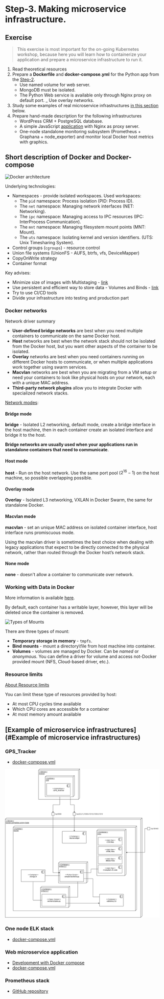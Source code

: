 # Step-3. Making microservice infrastructure.


## Exercise

> This exercise is most important for the on-going Kubernetes workshop, because here you will learn how to containerize your application and prepare a microservice infrastructure to run it.

1. Read theoretical resources
2. Prepare a **Dockerfile** and **docker-compose.yml** for the Python app from the [Step-2](../2_Development_with_Git).
    - Use named volume for web server. 
    - MongoDB must be isolated.
    - The Python Web service is available only through Nginx proxy on default port.
    _ Use overlay networks.
3. Study some examples of real microservice infrastructures [in this section](#example-of-microservice-infrastructures)  below.
4. Prepare hand-made description for the following infrastructures
    - WordPress CRM + PostgreSQL database.
    - A simple JavaScript [application](https://github.com/johny/react-and-redux-tasks-app) with Nginx as proxy server.
    - One-node standalone monitoring subsystem (Prometheus + Graphana + node_exporter) and monitor local Docker host metrics with graphics.

## Short description of Docker and Docker-compose

![Docker architecture](https://docs.docker.com/engine/images/architecture.svg)

Underlying technologies:

- Namespaces - provide isolated workspaces. Used workspaces:
    - The `pid` namespace: Process isolation (PID: Process ID).
    - The `net` namespace: Managing network interfaces (NET: Networking).
    - The `ipc` namespace: Managing access to IPC resources (IPC: InterProcess Communication).
    - The `mnt` namespace: Managing filesystem mount points (MNT: Mount).
    - The `uts` namespace: Isolating kernel and version identifiers. (UTS: Unix Timesharing System).
- Control groups (`cgroups`) - resource control
- Union file systems (UnionFS - AUFS, btrfs, vfs, DeviceMapper)
- CopyOnWrite strategy
- Container format


Key advises:

- Minimize size of images with Multistaging - [link](https://docs.docker.com/develop/develop-images/multistage-build/)
- Use persistent and efficient way to store data - Volumes and Binds - [link](https://docs.docker.com/storage/volumes/)
- Try to use CI/CD tools    
- Divide your infrastructure into testing and production part



### Docker networks

Network driver summary
- **User-defined bridge networks** are best when you need multiple containers to communicate on the same Docker host.
- **Host** networks are best when the network stack should not be isolated from the Docker host, but you want other aspects of the container to be isolated.
- **Overlay** networks are best when you need containers running on different Docker hosts to communicate, or when multiple applications work together using swarm services.
- **Macvlan** networks are best when you are migrating from a VM setup or need your containers to look like physical hosts on your network, each with a unique MAC address.
- **Third-party network plugins** allow you to integrate Docker with specialized network stacks.

[Network modes](https://docs.docker.com/network/):

#### Bridge mode 

**bridge** - Isolated L2 networking, default mode, create a bridge interface in the host machine, then in each container create an isolated interface and bridge it to the host.
 
 **Bridge networks are usually used when your applications run in standalone containers that need to communicate**.

#### Host mode

**host** - Run on the host network. Use the same port pool ($2^{16} -1$) on the host machine, so possible overlapping possible.


#### Overlay mode

**Overlay** - Isolated L3 networking, VXLAN in Docker Swarm, the same for standalone Docker.

#### Macvlan mode

**macvlan** - set an unique MAC address on isolated container interface, host interface runs promiscuous mode.

Using the macvlan driver is sometimes the best choice when dealing with legacy applications that expect to be directly connected to the physical network, rather than routed through the Docker host’s network stack.


#### None mode

**none** - doesn't allow a container to communicate over network.


### Working with Data in Docker

More information is available [here](https://docs.docker.com/storage/).

By default, each container has a writable layer, however, this layer will be deleted once the container is removed.

![Types of Mounts](https://docs.docker.com/storage/images/types-of-mounts.png)

There are three types of mount:

- **Temporary storage in memory** - `tmpfs`.
- **Bind mounts** - mount a directory\file from host machine into container.
- **Volumes** - volumes are managed by Docker. Can be *named* or *anonymous*. You can define a driver for volume and access not-Docker provided mount (NFS, Cloud-based driver, etc.).


### Resource limits

[About Resource limits](https://docs.docker.com/config/containers/resource_constraints/)


You can limit these type of resources provided by host:

- At most CPU cycles time available
- Which CPU cores are accessible for a container
- At most memory amount available


## [Example of microservice infrastructures](#Example of microservice infrastructures)


### GPS_Tracker

- [docker-compose.yml](https://github.com/Kirkirillka/GPS_Tracker/blob/master/docker-compose.yml)

![Deployment diagram](https://raw.githubusercontent.com/Kirkirillka/GPS_Tracker/master/docs/schemes/deployment/DeploymentDiagram-Containerized.png)


### One node ELK stack

- [docker-compose.yml](https://github.com/deviantony/docker-elk/blob/master/docker-stack.yml)


### Web microservice application

- [Development with Docker compose](http://howtocookmicroservices.com/docker-compose/)
- [docker-compose.yml](https://gist.github.com/akurkin/1d43fb03c6f415093bab)


### Prometheus stack

- [GitHub repository](https://github.com/vegasbrianc/prometheus)